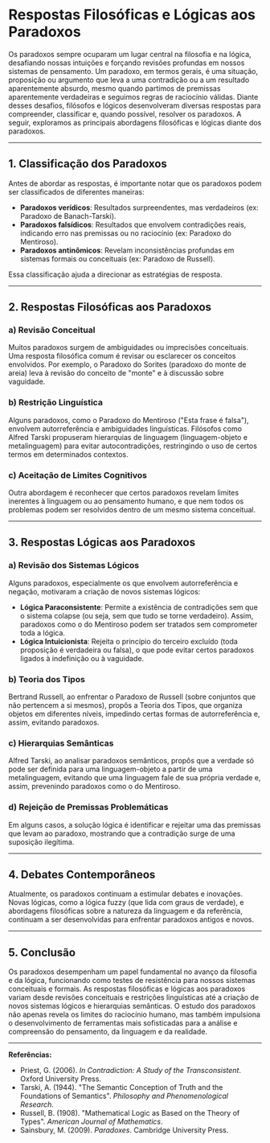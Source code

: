 # Respostas Filosóficas e Lógicas aos Paradoxos

Os paradoxos sempre ocuparam um lugar central na filosofia e na lógica, desafiando nossas intuições e forçando revisões profundas em nossos sistemas de pensamento. Um paradoxo, em termos gerais, é uma situação, proposição ou argumento que leva a uma contradição ou a um resultado aparentemente absurdo, mesmo quando partimos de premissas aparentemente verdadeiras e seguimos regras de raciocínio válidas. Diante desses desafios, filósofos e lógicos desenvolveram diversas respostas para compreender, classificar e, quando possível, resolver os paradoxos. A seguir, exploramos as principais abordagens filosóficas e lógicas diante dos paradoxos.

---

## 1. **Classificação dos Paradoxos**

Antes de abordar as respostas, é importante notar que os paradoxos podem ser classificados de diferentes maneiras:

- **Paradoxos verídicos**: Resultados surpreendentes, mas verdadeiros (ex: Paradoxo de Banach-Tarski).
- **Paradoxos falsídicos**: Resultados que envolvem contradições reais, indicando erro nas premissas ou no raciocínio (ex: Paradoxo do Mentiroso).
- **Paradoxos antinômicos**: Revelam inconsistências profundas em sistemas formais ou conceituais (ex: Paradoxo de Russell).

Essa classificação ajuda a direcionar as estratégias de resposta.

---

## 2. **Respostas Filosóficas aos Paradoxos**

### a) **Revisão Conceitual**

Muitos paradoxos surgem de ambiguidades ou imprecisões conceituais. Uma resposta filosófica comum é revisar ou esclarecer os conceitos envolvidos. Por exemplo, o Paradoxo do Sorites (paradoxo do monte de areia) leva à revisão do conceito de "monte" e à discussão sobre vaguidade.

### b) **Restrição Linguística**

Alguns paradoxos, como o Paradoxo do Mentiroso ("Esta frase é falsa"), envolvem autorreferência e ambiguidades linguísticas. Filósofos como Alfred Tarski propuseram hierarquias de linguagem (linguagem-objeto e metalinguagem) para evitar autocontradições, restringindo o uso de certos termos em determinados contextos.

### c) **Aceitação de Limites Cognitivos**

Outra abordagem é reconhecer que certos paradoxos revelam limites inerentes à linguagem ou ao pensamento humano, e que nem todos os problemas podem ser resolvidos dentro de um mesmo sistema conceitual.

---

## 3. **Respostas Lógicas aos Paradoxos**

### a) **Revisão dos Sistemas Lógicos**

Alguns paradoxos, especialmente os que envolvem autorreferência e negação, motivaram a criação de novos sistemas lógicos:

- **Lógica Paraconsistente**: Permite a existência de contradições sem que o sistema colapse (ou seja, sem que tudo se torne verdadeiro). Assim, paradoxos como o do Mentiroso podem ser tratados sem comprometer toda a lógica.
- **Lógica Intuicionista**: Rejeita o princípio do terceiro excluído (toda proposição é verdadeira ou falsa), o que pode evitar certos paradoxos ligados à indefinição ou à vaguidade.

### b) **Teoria dos Tipos**

Bertrand Russell, ao enfrentar o Paradoxo de Russell (sobre conjuntos que não pertencem a si mesmos), propôs a Teoria dos Tipos, que organiza objetos em diferentes níveis, impedindo certas formas de autorreferência e, assim, evitando paradoxos.

### c) **Hierarquias Semânticas**

Alfred Tarski, ao analisar paradoxos semânticos, propôs que a verdade só pode ser definida para uma linguagem-objeto a partir de uma metalinguagem, evitando que uma linguagem fale de sua própria verdade e, assim, prevenindo paradoxos como o do Mentiroso.

### d) **Rejeição de Premissas Problemáticas**

Em alguns casos, a solução lógica é identificar e rejeitar uma das premissas que levam ao paradoxo, mostrando que a contradição surge de uma suposição ilegítima.

---

## 4. **Debates Contemporâneos**

Atualmente, os paradoxos continuam a estimular debates e inovações. Novas lógicas, como a lógica fuzzy (que lida com graus de verdade), e abordagens filosóficas sobre a natureza da linguagem e da referência, continuam a ser desenvolvidas para enfrentar paradoxos antigos e novos.

---

## 5. **Conclusão**

Os paradoxos desempenham um papel fundamental no avanço da filosofia e da lógica, funcionando como testes de resistência para nossos sistemas conceituais e formais. As respostas filosóficas e lógicas aos paradoxos variam desde revisões conceituais e restrições linguísticas até a criação de novos sistemas lógicos e hierarquias semânticas. O estudo dos paradoxos não apenas revela os limites do raciocínio humano, mas também impulsiona o desenvolvimento de ferramentas mais sofisticadas para a análise e compreensão do pensamento, da linguagem e da realidade.

---

**Referências:**

- Priest, G. (2006). *In Contradiction: A Study of the Transconsistent*. Oxford University Press.
- Tarski, A. (1944). "The Semantic Conception of Truth and the Foundations of Semantics". *Philosophy and Phenomenological Research*.
- Russell, B. (1908). "Mathematical Logic as Based on the Theory of Types". *American Journal of Mathematics*.
- Sainsbury, M. (2009). *Paradoxes*. Cambridge University Press.